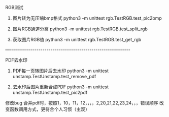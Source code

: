 RGB测试

1. 图片转为无压缩bmp格式
python3 -m unittest rgb.TestRGB.test_pic2bmp 

2. 图片RGB通道分离
python3 -m unittest rgb.TestRGB.test_split_rgb

3. 获取图片RGB值
python3 -m unittest rgb.TestRGB.test_get_rgb

—-----------------------------------------------------------

PDF去水印

1. PDF每一页转图片后去水印
python3 -m unittest unstamp.TestUnstamp.test_remove_pdf

2. 去水印后图片重新合成PDF
python3 -m unittest unstamp.TestUnstamp.test_pic2pdf


修改bug
合并pdf时，按照1，10，11，12，，，，2,20,21,22,23,24，，，错误顺序
改变函数调用方式，更符合个人习惯（主观）
